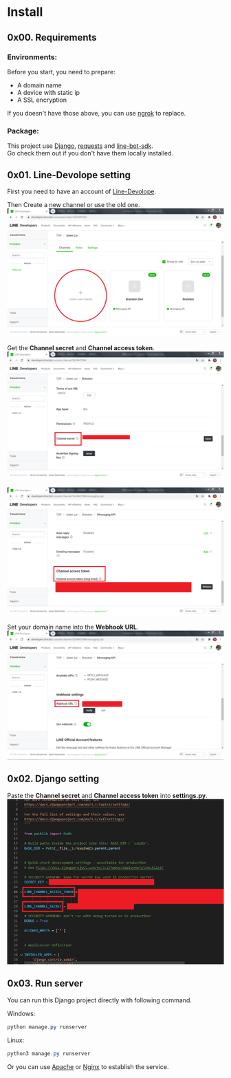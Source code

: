 # Install

## 0x00. Requirements

### Environments:
Before you start, you need to prepare:
- A domain name
- A device with static ip
- A SSL encryption

If you doesn't have those above, you can use [ngrok](https://ngrok.com/) to replace.

### Package:
This project use [Django](https://www.djangoproject.com/), [requests](https://requests.readthedocs.io/en/master/) and [line-bot-sdk](https://github.com/line/line-bot-sdk-python).</br>Go check them out if you don't have them locally installed.

## 0x01. Line-Devolope setting
First you need to have an account of [Line-Devolope](https://developers.line.biz/en/).

Then Create a new channel or use the old one.
![Line_Dev_1](./MarkDown_Pic/Line_Dev_1.PNG)

Get the **Channel secret** and **Channel access token**.
![Line_Dev_2](./MarkDown_Pic/Line_Dev_2.PNG)

![Line_Dev_3](./MarkDown_Pic/Line_Dev_3.PNG)

Set your domain name into the **Webhook URL**.
![Line_Dev_4](./MarkDown_Pic/Line_Dev_4.PNG)

## 0x02. Django setting

Paste the **Channel secret** and **Channel access token** into **settings.py**.
![settings](./MarkDown_Pic/settings.PNG)

## 0x03. Run server

You can run this Django project directly with following command.

Windows:
```powershell
python manage.py runserver
```

Linux:
```powershell
python3 manage.py runserver
```

Or you can use [Apache](https://httpd.apache.org/) or [Nginx](https://www.nginx.com/) to establish the service.